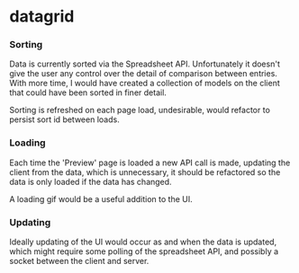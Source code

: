 datagrid
========

### Sorting
Data is currently sorted via the Spreadsheet API. Unfortunately it doesn't give the user any control over the detail of comparison between entries. With more time, I would have created a collection of models on the client that could have been sorted in finer detail.

Sorting is refreshed on each page load, undesirable, would refactor to persist sort id between loads.

### Loading
Each time the 'Preview' page is loaded a new API call is made, updating the client from the data, which is unnecessary, it should be refactored so the data is only loaded if the data has changed.

A loading gif would be a useful addition to the UI.

### Updating
Ideally updating of the UI would occur as and when the data is updated, which might require some polling of the spreadsheet API, and possibly a socket between the client and server.
